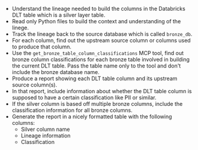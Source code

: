 - Understand the lineage needed to build the columns in the Databricks DLT table which is a silver layer table.
- Read only Python files to build the context and understanding of the linege.
- Track the lineage back to the source database which is called `bronze_db`.
- For each column, find out the upstream source column or columns used to produce that column.
- Use the `get_bronze_table_column_classifications` MCP tool, find out bronze column classifications for each bronze table involved in building the current DLT table. Pass the table name only to the tool and don't include the bronze database name.
- Produce a report showing each DLT table column and its upstream source column(s).
- In that report, include information about whether the DLT table column is supposed to have a certain classification like PII or similar.
- If the silver column is based off multiple bronze columns, include the classification information for all bronze columns.
- Generate the report in a nicely formatted table with the following columns:
    * Silver column name
    * Lineage information
    * Classification
